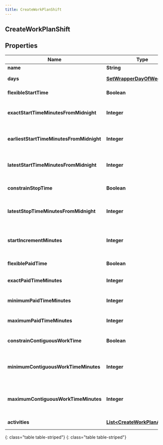 ```yaml
---
title: CreateWorkPlanShift
---
```

## CreateWorkPlanShift


## Properties

| Name | Type | Description | Notes |
| ------------ | ------------- | ------------- | ------------- |
| **name** | **String** | Name of the shift |  |
| **days** | [**SetWrapperDayOfWeek**](SetWrapperDayOfWeek.html) | Days of the week applicable for this shift |  [optional] |
| **flexibleStartTime** | **Boolean** | Whether the start time of the shift is flexible |  [optional] |
| **exactStartTimeMinutesFromMidnight** | **Integer** | Exact start time of the shift defined as offset minutes from midnight. Used if flexibleStartTime == false |  [optional] |
| **earliestStartTimeMinutesFromMidnight** | **Integer** | Earliest start time of the shift defined as offset minutes from midnight. Used if flexibleStartTime == true |  [optional] |
| **latestStartTimeMinutesFromMidnight** | **Integer** | Latest start time of the shift defined as offset minutes from midnight. Used if flexibleStartTime == true |  [optional] |
| **constrainStopTime** | **Boolean** | Whether the latest stop time constraint for the shift is enabled |  [optional] |
| **latestStopTimeMinutesFromMidnight** | **Integer** | Latest stop time of the shift defined as offset minutes from midnight. Used if constrainStopTime == true |  [optional] |
| **startIncrementMinutes** | **Integer** | Increment in offset minutes that would contribute to different possible start times for the shift. Used if flexibleStartTime == true |  [optional] |
| **flexiblePaidTime** | **Boolean** | Whether the paid time setting for the shift is flexible |  [optional] |
| **exactPaidTimeMinutes** | **Integer** | Exact paid time in minutes configured for the shift. Used if flexiblePaidTime == false |  [optional] |
| **minimumPaidTimeMinutes** | **Integer** | Minimum paid time in minutes configured for the shift. Used if flexiblePaidTime == true |  [optional] |
| **maximumPaidTimeMinutes** | **Integer** | Maximum paid time in minutes configured for the shift. Used if flexiblePaidTime == true |  [optional] |
| **constrainContiguousWorkTime** | **Boolean** | Whether the contiguous time constraint for the shift is enabled |  [optional] |
| **minimumContiguousWorkTimeMinutes** | **Integer** | Minimum contiguous time in minutes configured for the shift. Used if constrainContiguousWorkTime == true |  [optional] |
| **maximumContiguousWorkTimeMinutes** | **Integer** | Maximum contiguous time in minutes configured for the shift. Used if constrainContiguousWorkTime == true |  [optional] |
| **activities** | [**List&lt;CreateWorkPlanActivity&gt;**](CreateWorkPlanActivity.html) | Activities configured for this shift |  [optional] |
{: class="table table-striped"}
{: class="table table-striped"}


